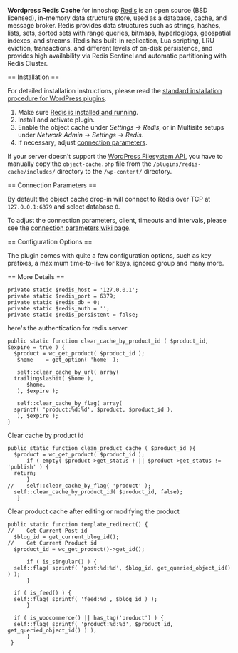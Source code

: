 **Wordpress Redis Cache**  for innoshop
[Redis](https://redis.io/) is an open source (BSD licensed), in-memory data structure store, used as a database, cache, and message broker. Redis provides data structures such as strings, hashes, lists, sets, sorted sets with range queries, bitmaps, hyperloglogs, geospatial indexes, and streams. Redis has built-in replication, Lua scripting, LRU eviction, transactions, and different levels of on-disk persistence, and provides high availability via Redis Sentinel and automatic partitioning with Redis Cluster.

== Installation ==

For detailed installation instructions, please read the [standard installation procedure for WordPress plugins](http://codex.wordpress.org/Managing_Plugins#Installing_Plugins).

1. Make sure [Redis is installed and running](http://redis.io/topics/quickstart).
2. Install and activate plugin.
3. Enable the object cache under _Settings -> Redis_, or in Multisite setups under _Network Admin -> Settings -> Redis_.
4. If necessary, adjust [connection parameters](http://wordpress.org/extend/plugins/redis-cache/other_notes/).

If your server doesn't support the [WordPress Filesystem API](https://codex.wordpress.org/Filesystem_API), you have to manually copy the `object-cache.php` file from the `/plugins/redis-cache/includes/` directory to the `/wp-content/` directory.


== Connection Parameters ==

By default the object cache drop-in will connect to Redis over TCP at `127.0.0.1:6379` and select database `0`.

To adjust the connection parameters, client, timeouts and intervals, please see the [connection parameters wiki page](https://github.com/rhubarbgroup/redis-cache/wiki/Connection-Parameters).


== Configuration Options ==

The plugin comes with quite a few configuration options, such as key prefixes, a maximum time-to-live for keys, ignored group and many more.


== More Details ==

    private static $redis_host = '127.0.0.1';  
    private static $redis_port = 6379;  
    private static $redis_db = 0;  
    private static $redis_auth = '';  
    private static $redis_persistent = false;
here's the authentication for redis server

    public static function clear_cache_by_product_id ( $product_id, $expire = true ) {  
      $product = wc_get_product( $product_id );  
       $home    = get_option( 'home' );  
      
       self::clear_cache_by_url( array(  
      trailingslashit( $home ),  
          $home,  
       ), $expire );  
      
       self::clear_cache_by_flag( array(  
      sprintf( 'product:%d:%d', $product, $product_id ),  
       ), $expire );  
    }
Clear cache by product id

    public static function clean_product_cache ( $product_id ){  
      $product = wc_get_product( $product_id );  
          if ( empty( $product->get_status ) || $product->get_status != 'publish' ) {  
      return;  
          }  
    //    self::clear_cache_by_flag( 'product' );  
      self::clear_cache_by_product_id( $product_id, false);  
       }
Clear product cache after editing or modifying the product 

    public static function template_redirect() {  
    //    Get Current Post id  
      $blog_id = get_current_blog_id();  
    //    Get Current Product id  
      $product_id = wc_get_product()->get_id();  
      
          if ( is_singular() ) {  
      self::flag( sprintf( 'post:%d:%d', $blog_id, get_queried_object_id() ) );  
          }  
      
      if ( is_feed() ) {  
      self::flag( sprintf( 'feed:%d', $blog_id ) );  
          }  
      
      if ( is_woocommerce() || has_tag('product') ) {  
      self::flag( sprintf( 'product:%d:%d', $product_id, get_queried_object_id() ) );  
          }  
     }
